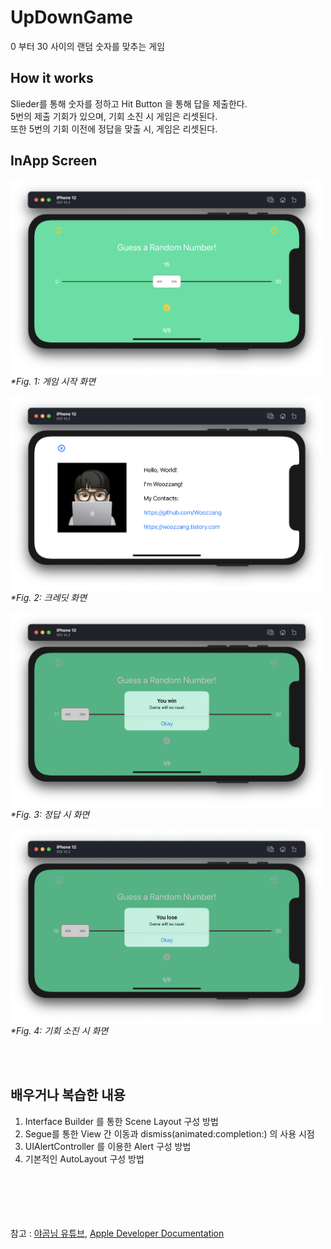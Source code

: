 # UpDownGame
0 부터 30 사이의 랜덤 숫자를 맞추는 게임

## How it works
Slieder를 통해 숫자를 정하고 Hit Button 을 통해 답을 제출한다.<br/>
5번의 제출 기회가 있으며, 기회 소진 시 게임은 리셋된다.<br/>
또한 5번의 기회 이전에 정답을 맞출 시, 게임은 리셋된다.<br/>

## InApp Screen

<p><img align="center" src="/images/mainScene.png" width="500"> <em>*Fig. 1: 게임 시작 화면</p>
<p><img align="center" src="/images/creditScene.png" width="500"> *Fig. 2: 크레딧 화면</p>
<p><img align="center" src="/images/winAlert.png" width="500"> *Fig. 3: 정답 시 화면</p>
<p><img align="center" src="/images/loseAlert.png" width="500"> *Fig. 4: 기회 소진 시 화면</em></p>

<br/>
<br/>

## 배우거나 복습한 내용

1. Interface Builder 를 통한 Scene Layout 구성 방법
2. Segue를 통한 View 간 이동과 dismiss(animated:completion:) 의 사용 시점
3. UIAlertController 를 이용한 Alert 구성 방법
4. 기본적인 AutoLayout 구성 방법
<br/>
<br/>
<br/>
<br/>
<br/>
참고 : <a href="https://www.youtube.com/playlist?list=PLz8NH7YHUj_ZF2oja5rP4Sow5KK1zf2yk" target="_blank">야곰님 유튜브</a>,
      <a href="https://developer.apple.com/documentation/" target="_blank">Apple Developer Documentation</a>
